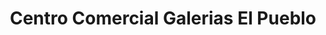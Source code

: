 ---
title: "Centro Comercial Galerias El Pueblo"
url: /caracas/centro-comercial-galerias-el-pueblo/
shop: centro comercial
---